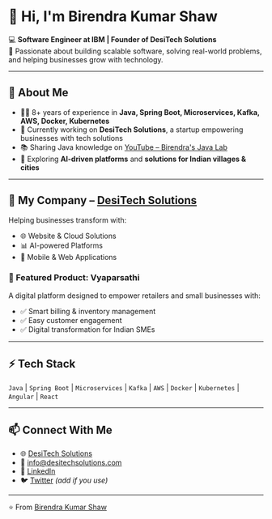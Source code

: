 # 👋 Hi, I'm Birendra Kumar Shaw  

💻 **Software Engineer at IBM | Founder of DesiTech Solutions**  
🚀 Passionate about building scalable software, solving real-world problems, and helping businesses grow with technology.  

---

## 🌟 About Me
- 👨‍💻 8+ years of experience in **Java, Spring Boot, Microservices, Kafka, AWS, Docker, Kubernetes**  
- 🚀 Currently working on **DesiTech Solutions**, a startup empowering businesses with tech solutions  
- 📚 Sharing Java knowledge on [YouTube – Birendra's Java Lab](https://www.youtube.com/@birendrasjavalab)  
- 🎯 Exploring **AI-driven platforms** and **solutions for Indian villages & cities**  

---

## 🏢 My Company – [DesiTech Solutions](https://www.desitechsolutions.com)
Helping businesses transform with:  
- 🌐 Website & Cloud Solutions  
- 📊 AI-powered Platforms  
- 📱 Mobile & Web Applications  

### 🚀 Featured Product: **Vyaparsathi**
A digital platform designed to empower retailers and small businesses with:  
- ✅ Smart billing & inventory management  
- ✅ Easy customer engagement  
- ✅ Digital transformation for Indian SMEs  

---

## ⚡ Tech Stack
`Java` | `Spring Boot` | `Microservices` | `Kafka` | `AWS` | `Docker` | `Kubernetes` | `Angular` | `React`  

---

## 📫 Connect With Me
- 🌐 [DesiTech Solutions](https://www.desitechsolutions.com)  
- 📧 info@desitechsolutions.com  
- 💼 [LinkedIn](https://www.linkedin.com/in/birendra-kumar-shaw)  
- 🐦 [Twitter](https://twitter.com/) *(add if you use)*  

---

⭐️ From [Birendra Kumar Shaw](https://github.com/your-username)
